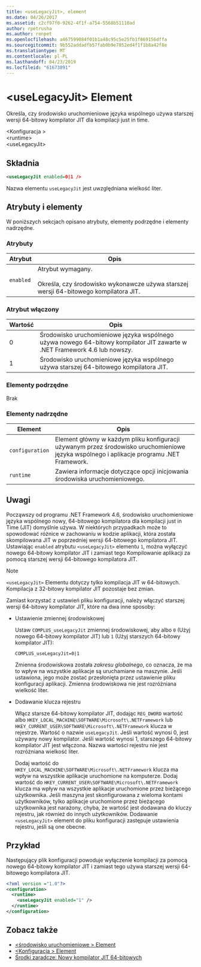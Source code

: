 ```yaml
---
title: <useLegacyJit>, element
ms.date: 04/26/2017
ms.assetid: c2cf97f0-9262-4f1f-a754-5568b51110ad
author: rpetrusha
ms.author: ronpet
ms.openlocfilehash: a467599084f01b1a48c95c5e25fb1f869156dffa
ms.sourcegitcommit: 9b552addadfb57fab0b9e7852ed4f1f1b8a42f8e
ms.translationtype: MT
ms.contentlocale: pl-PL
ms.lasthandoff: 04/23/2019
ms.locfileid: "61673891"
---
```

# <a name="uselegacyjit-element"></a>\<useLegacyJit> Element

Określa, czy środowisko uruchomieniowe języka wspólnego używa starszej wersji 64-bitowy kompilator JIT dla kompilacji just in time.  
  
\<Konfiguracja >  
\<runtime>  
\<useLegacyJit>
  
## <a name="syntax"></a>Składnia  
  
```xml
<useLegacyJit enabled=0|1 />
```

Nazwa elementu `useLegacyJit` jest uwzględniana wielkość liter.
  
## <a name="attributes-and-elements"></a>Atrybuty i elementy

W poniższych sekcjach opisano atrybuty, elementy podrzędne i elementy nadrzędne.  
  
### <a name="attributes"></a>Atrybuty  
  
| Atrybut | Opis                                                                                   |  
| --------- | --------------------------------------------------------------------------------------------- |  
| `enabled` | Atrybut wymagany.<br><br>Określa, czy środowisko wykonawcze używa starszej wersji 64-bitowego kompilatora JIT. |  
  
### <a name="enabled-attribute"></a>Atrybut włączony  
  
| Wartość | Opis                                                                                                         |  
| ----- | ------------------------------------------------------------------------------------------------------------------- |  
| 0     | Środowisko uruchomieniowe języka wspólnego używa nowego 64-bitowy kompilator JIT zawarte w .NET Framework 4.6 lub nowszy. |  
| 1     | Środowisko uruchomieniowe języka wspólnego używa starszej 64-bitowego kompilatora JIT.                                                     |  
  
### <a name="child-elements"></a>Elementy podrzędne

Brak
  
### <a name="parent-elements"></a>Elementy nadrzędne  
  
| Element         | Opis                                                                                                       |  
| --------------- | ----------------------------------------------------------------------------------------------------------------- |  
| `configuration` | Element główny w każdym pliku konfiguracji używanym przez środowisko uruchomieniowe języka wspólnego i aplikacje programu .NET Framework. |  
| `runtime`       | Zawiera informacje dotyczące opcji inicjowania środowiska uruchomieniowego.                                                        |  
  
## <a name="remarks"></a>Uwagi  

Począwszy od programu .NET Framework 4.6, środowisko uruchomieniowe języka wspólnego nowy, 64-bitowego kompilatora dla kompilacji just in Time (JIT) domyślnie używa. W niektórych przypadkach może to spowodować różnice w zachowaniu w kodzie aplikacji, która została skompilowana JIT w poprzedniej wersji 64-bitowego kompilatora JIT. Ustawiając `enabled` atrybutu `<useLegacyJit>` elementu `1`, można wyłączyć nowego 64-bitowy kompilator JIT i zamiast tego Kompilowanie aplikacji za pomocą starszej wersji 64-bitowego kompilatora JIT.  
  
> [!NOTE]
> `<useLegacyJit>` Elementu dotyczy tylko kompilacja JIT w 64-bitowych. Kompilacja z 32-bitowy kompilator JIT pozostaje bez zmian.  
  
Zamiast korzystać z ustawień pliku konfiguracji, należy włączyć starszej wersji 64-bitowy kompilator JIT, które na dwa inne sposoby:  
  
- Ustawienie zmiennej środowiskowej

  Ustaw `COMPLUS_useLegacyJit` zmiennej środowiskowej, aby albo `0` (Użyj nowego 64-bitowy kompilator JIT) lub `1` (Użyj starszych 64-bitowy kompilator JIT):
  
  ```  
  COMPLUS_useLegacyJit=0|1  
  ```  
  
  Zmienna środowiskowa została *zakresu globalnego*, co oznacza, że ma to wpływ na wszystkie aplikacje są uruchamiane na maszynie. Jeśli ustawiona, jego może zostać przesłonięta przez ustawienie pliku konfiguracji aplikacji. Zmienna środowiskowa nie jest rozróżniana wielkość liter.
  
- Dodawanie klucza rejestru

  Włącz starsze 64-bitowy kompilator JIT, dodając `REG_DWORD` wartość albo `HKEY_LOCAL_MACHINE\SOFTWARE\Microsoft\.NETFramework` lub `HKEY_CURRENT_USER\SOFTWARE\Microsoft\.NETFramework` klucza w rejestrze. Wartość o nazwie `useLegacyJit`. Jeśli wartość wynosi 0, jest używany nowy kompilator. Jeśli wartość wynosi 1, starszego 64-bitowy kompilator JIT jest włączona. Nazwa wartości rejestru nie jest rozróżniana wielkość liter.
  
  Dodaj wartość do `HKEY_LOCAL_MACHINE\SOFTWARE\Microsoft\.NETFramework` klucza ma wpływ na wszystkie aplikacje uruchomione na komputerze. Dodaj wartość do `HKEY_CURRENT_USER\SOFTWARE\Microsoft\.NETFramework` klucza ma wpływ na wszystkie aplikacje uruchomione przez bieżącego użytkownika. Jeśli maszyna jest skonfigurowana z wieloma kontami użytkowników, tylko aplikacje uruchomione przez bieżącego użytkownika jest narażony, chyba, że wartość jest dodawana do kluczy rejestru, jak również do innych użytkowników. Dodawanie `<useLegacyJit>` element do pliku konfiguracji zastępuje ustawienia rejestru, jeśli są one obecne.  
  
## <a name="example"></a>Przykład  

Następujący plik konfiguracji powoduje wyłączenie kompilacji za pomocą nowego 64-bitowy kompilator JIT i zamiast tego używa starszej wersji 64-bitowego kompilatora JIT.  
  
```xml  
<?xml version ="1.0"?>  
<configuration>  
  <runtime>  
    <useLegacyJit enabled="1" />  
  </runtime>  
</configuration>  
```  
  
## <a name="see-also"></a>Zobacz także

- [\<środowisko uruchomieniowe > Element](../../../../../docs/framework/configure-apps/file-schema/runtime/runtime-element.md)
- [\<Konfiguracja > Element](../../../../../docs/framework/configure-apps/file-schema/configuration-element.md)
- [Środki zaradcze: Nowy kompilator JIT 64-bitowych](../../../../../docs/framework/migration-guide/mitigation-new-64-bit-jit-compiler.md)
